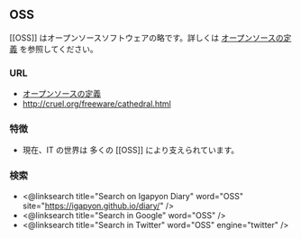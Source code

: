 ## OSS

[[OSS]] はオープンソースソフトウェアの略です。詳しくは [オープンソースの定義](http://www.opensource.jp/osd/osd-japanese.html) を参照してください。

### URL

* [オープンソースの定義](http://www.opensource.jp/osd/osd-japanese.html)
* http://cruel.org/freeware/cathedral.html

### 特徴

* 現在、IT の世界は 多くの [[OSS]] により支えられています。

### 検索

* <@linksearch title="Search on Igapyon Diary" word="OSS" site="https://igapyon.github.io/diary/" />
* <@linksearch title="Search in Google" word="OSS" />
* <@linksearch title="Search in Twitter" word="OSS" engine="twitter" />

